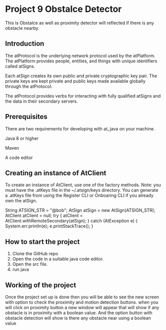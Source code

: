 
# Project 9 Obstalce Detector
This is Obstalce as well as proximity detector will reflected if there is any obstacle nearby.


## Introduction
The atProtocol is the underlying network protocol used by the atPlatform. The atPlatform provides people, entities, and things with unique identifiers called atSigns.

Each atSign creates its own public and private cryptographic key pair. The private keys are kept private and public keys made available globally through the atProtocol.

The atProtocol provides verbs for interacting with fully qualified atSigns and the data in their secondary servers.


## Prerequisites 
There are two requirements for developing with at_java on your machine.

Java 8 or higher

Maven

A code editor

## Creating an instance of AtClient
To create an instance of AtClient, use one of the factory methods. Note: you must have the .atKeys file in the ~/.atsign/keys directory. You can generate a .atKeys file from using the Register CLI or Onboaring CLI if you already own the atSign.

String ATSIGN_STR = "@bob";
AtSign atSign = new AtSign(ATSIGN_STR);
AtClient atClient = null;
try {
    atClient = AtClient.withRemoteSecondary(atSign);
} catch (AtException e) {
    System.err.println(e);
    e.printStackTrace();
}
## How to start the project
1. Clone the GitHub repo
2. Open the code in a suitable java code editor.
3. Open the src file.
4. run java



## Working of the project
Once the project set up is done then you will be able to see the new screen with option to check the proximity and motion detection buttons.
when you will click on proximity button a new window will appear that will show if any obstacle is in proximity with a boolean value.
And the option button with obstacle detection will show is there any obstacle near using a boolean value
 
